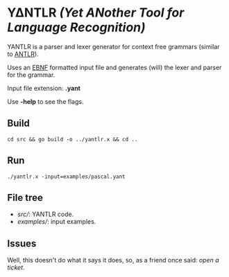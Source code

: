 # Y∆NTLR _(Yet ANother Tool for Language Recognition)_


YANTLR is a parser and lexer generator for context free grammars (similar to [ANTLR](https://www.antlr.org)).

Uses an [EBNF](https://en.wikipedia.org/wiki/Extended_Backus–Naur_form) formatted input file and generates (will) the lexer and parser for the grammar.

Input file extension: **.yant**

Use **-help** to see the flags.

## Build

`cd src && go build -o ../yantlr.x && cd ..`

## Run

`./yantlr.x -input=examples/pascal.yant`

## File tree

* _src/_: YANTLR code.
* _examples/_: input examples.


## Issues
Well, this doesn't do what it says it does, so, as a friend once said: _open a ticket_.
